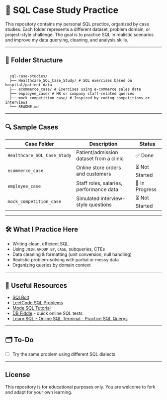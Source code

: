 # 🧠 SQL Case Study Practice

This repository contains my personal SQL practice, organized by case studies. Each folder represents a different dataset, problem domain, or project-style challenge. The goal is to practice SQL in realistic scenarios and improve my data querying, cleaning, and analysis skills.

---

## 📁 Folder Structure

<pre lang="markdown"><code> 
  sql-case-studies/ 
  ├── Healthcare_SQL_Case_Study/ # SQL exercises based on hospital/patient data 
  ├── ecommerce_case/ # Exercises using e-commerce sales data 
  ├── employee_case/ # HR or company staff-related queries 
  ├── mock_competition_case/ # Inspired by coding competitions or interviews 
  └── README.md  </code></pre>
---

## 🔍 Sample Cases

| Case Folder         | Description                            | Status        |
|---------------------|----------------------------------------|---------------|
| `Healthcare_SQL_Case_Study`     | Patient/admission dataset from a clinic | ✅ Done   |
| `ecommerce_case`    | Online store orders and customers       | ⏳ Not Started |
| `employee_case`     | Staff roles, salaries, performance data |  🔄 In Progress |
| `mock_competition_case` | Simulated interview-style questions | ⏳ Not Started |

---

## 🛠 What I Practice Here

- Writing clean, efficient SQL
- Using `JOIN`, `GROUP BY`, `CASE`, subqueries, CTEs
- Data cleaning & formatting (unit conversion, null handling)
- Realistic problem-solving with partial or messy data
- Organizing queries by domain context

---

## 🧩 Useful Resources

- [SQLBolt](https://sqlbolt.com)  
- [LeetCode SQL Problems](https://leetcode.com/problemset/database/)  
- [Mode SQL Tutorial](https://mode.com/sql-tutorial/)  
- [DB Fiddle](https://www.db-fiddle.com/) - quick online SQL tests  
- [Learn SQL - Online SQL Terminal - Practice SQL Querys](https://www.sql-practice.com)
---

## 🗂️ To-Do

- [ ] Try the same problem using different SQL dialects  

---

## License

This repository is for educational purposes only. You are welcome to fork and adapt for your own learning.
